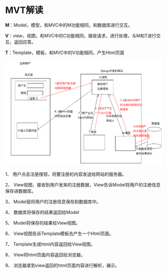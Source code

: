 # MVT解读

**M**：Model，模型，和MVC中的M功能相同，和数据库进行交互。

**V**：view，视图，和MVC中的C功能相同，接收请求，进行处理，与M和T进行交互，返回应答。

**T**：Template，模板，和MVC中的V功能相同，产生Html页面

![](/images/Django/mvt.png)

1、  用户点击注册按钮，将要注册的内容发送给网站的服务器。

2、  View视图，接收到用户发来的注册数据，View告诉Model将用户的注册信息保存进数据库。

3、  Model层将用户的注册信息保存到数据库中。

4、  数据库将保存的结果返回给Model

5、  Model将保存的结果给View视图。

6、  View视图告诉Template模板去产生一个Html页面。

7、  Template生成html内容返回给View视图。

8、  View将html页面内容返回给浏览器。

9、  浏览器拿到view返回的html页面内容进行解析，展示。

